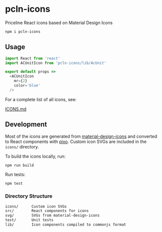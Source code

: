 
# pcln-icons

Priceline React icons based on Material Design Icons

```sh
npm i pcln-icons
```

## Usage

```js
import React from 'react'
import ACUnitIcon from 'pcln-icons/lib/AcUnit'

export default props =>
  <ACUnitIcon
    mr={2}
    color='blue'
  />
```

For a complete list of all icons, see:

[ICONS.md](ICONS.md)

## Development

Most of the icons are generated from [material-design-icons][]
and converted to React components with [pixo][].
Custom icon SVGs are included in the `icons/` directory.

To build the icons locally, run:

```sh
npm run build
```

Run tests:

```sh
npm test
```

[material-design-icons]: https://github.com/google/material-design-icons
[pixo]: https://github.com/c8r/pixo

### Directory Structure

```sh
icons/      Custom icon SVGs
src/        React components for icons
svg/        SVGs from material-design-icons
test/       Unit tests
lib/        Icon components compiled to commonjs format
```
